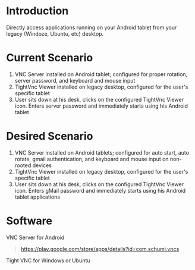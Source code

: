 # Introduction #

Directly access applications running on your Android tablet from your legacy (Windoze, Ubuntu, etc) desktop.


# Current Scenario #

  1. VNC Server installed on Android tablet; configured for proper rotation, server password, and keyboard and mouse input
  1. TightVnc Viewer installed on legacy desktop, configured for the user's specific tablet
  1. User sits down at his desk, clicks on the configured TightVnc Viewer icon.  Enters server password and immediately starts using his Android tablet

# Desired Scenario #
  1. VNC Server installed on Android tablets; configured for auto start, auto rotate, gmail authentication, and keyboard and mouse input on non-rooted devices
  1. TightVnc Viewer installed on legacy desktop, configured for the user's specific tablet
  1. User sits down at his desk, clicks on the configured TightVnc Viewer icon.  Enters gMail password and immediately starts using his Android tablet applications

# Software #

VNC Server for Android
> https://play.google.com/store/apps/details?id=com.schumi.vncs

Tight VNC for Windows or Ubuntu